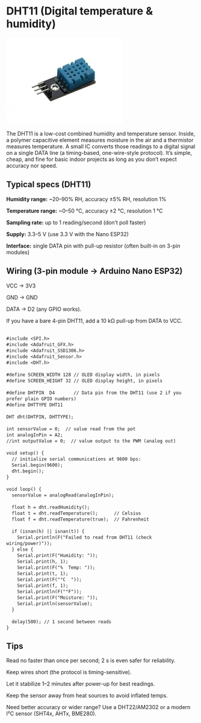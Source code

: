 # DHT11 (Digital temperature & humidity)
[![DHT11](/images/SNS-DH11-1.jpg)](https://components101.com/sensors/dht11-temperature-sensor)

The DHT11 is a low-cost combined humidity and temperature sensor. Inside, a polymer capacitive element measures moisture in the air and a thermistor measures temperature. A small IC converts those readings to a digital signal on a single DATA line (a timing-based, one-wire-style protocol). It’s simple, cheap, and fine for basic indoor projects as long as you don’t expect accuracy nor speed.

## Typical specs (DHT11)

**Humidity range:** ~20–90% RH, accuracy ±5% RH, resolution 1%

**Temperature range:** ~0–50 °C, accuracy ±2 °C, resolution 1 °C

**Sampling rate:** up to 1 reading/second (don’t poll faster)

**Supply:** 3.3–5 V (use 3.3 V with the Nano ESP32)

**Interface:** single DATA pin with pull-up resistor (often built-in on 3-pin modules)

## Wiring (3-pin module → Arduino Nano ESP32)

VCC → 3V3

GND → GND

DATA → D2 (any GPIO works).

If you have a bare 4-pin DHT11, add a 10 kΩ pull-up from DATA to VCC.


```

#include <SPI.h>
#include <Adafruit_GFX.h>
#include <Adafruit_SSD1306.h>
#include <Adafruit_Sensor.h>
#include <DHT.h>

#define SCREEN_WIDTH 128 // OLED display width, in pixels
#define SCREEN_HEIGHT 32 // OLED display height, in pixels

#define DHTPIN  D4       // Data pin from the DHT11 (use 2 if you prefer plain GPIO numbers)
#define DHTTYPE DHT11

DHT dht(DHTPIN, DHTTYPE);

int sensorValue = 0;  // value read from the pot
int analogInPin = A2;
//int outputValue = 0;  // value output to the PWM (analog out)

void setup() {
  // initialize serial communications at 9600 bps:
  Serial.begin(9600);
  dht.begin();
}

void loop() {
  sensorValue = analogRead(analogInPin);

  float h = dht.readHumidity();
  float t = dht.readTemperature();      // Celsius
  float f = dht.readTemperature(true);  // Fahrenheit

  if (isnan(h) || isnan(t)) {
    Serial.println(F("Failed to read from DHT11 (check wiring/power)"));
  } else {
    Serial.print(F("Humidity: "));
    Serial.print(h, 1);
    Serial.print(F("%  Temp: "));
    Serial.print(t, 1);
    Serial.print(F("°C  "));
    Serial.print(f, 1);
    Serial.println(F("°F"));
    Serial.print(F("Moisture: "));
    Serial.println(sensorValue);
  }

  delay(500); // 1 second between reads
}
```
## **Tips**

Read no faster than once per second; 2 s is even safer for reliability.

Keep wires short (the protocol is timing-sensitive).

Let it stabilize 1–2 minutes after power-up for best readings.

Keep the sensor away from heat sources to avoid inflated temps.

Need better accuracy or wider range? Use a DHT22/AM2302 or a modern I²C sensor (SHT4x, AHTx, BME280).
